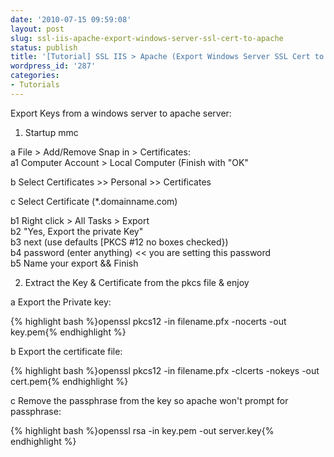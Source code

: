```yaml
---
date: '2010-07-15 09:59:08'
layout: post
slug: ssl-iis-apache-export-windows-server-ssl-cert-to-apache
status: publish
title: '[Tutorial] SSL IIS > Apache (Export Windows Server SSL Cert to Apache)'
wordpress_id: '287'
categories:
- Tutorials
---
```


Export Keys from a windows server to apache server:




  

1) Startup mmc  

a File > Add/Remove Snap in > Certificates:  
a1 Computer Account > Local Computer (Finish with "OK"  

b Select Certificates >> Personal >> Certificates  

c Select Certificate (\*.domainname.com)  

b1 Right click > All Tasks > Export  
b2 "Yes, Export the private Key"  
b3 next (use defaults \[PKCS #12 no boxes checked})  
b4 password (enter anything) << you are setting this password  
b5 Name your export && Finish

2) Extract the Key & Certificate from the pkcs file & enjoy  

a Export the Private key:  

{% highlight bash %}openssl pkcs12 -in filename.pfx -nocerts -out key.pem{% endhighlight %}  

b Export the certificate file:  

{% highlight bash %}openssl pkcs12 -in filename.pfx -clcerts -nokeys -out cert.pem{% endhighlight %}  

c Remove the passphrase from the key so apache won't prompt for passphrase:  

{% highlight bash %}openssl rsa -in key.pem -out server.key{% endhighlight %}
